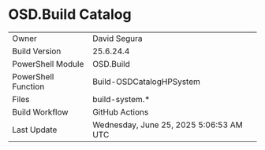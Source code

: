 ﻿# OSD.Build Catalog

| | |
|-|-|
| Owner | David Segura |
| Build Version | 25.6.24.4 |
| PowerShell Module | OSD.Build |
| PowerShell Function | Build-OSDCatalogHPSystem |
| Files | build-system.* |
| Build Workflow | GitHub Actions |
| Last Update | Wednesday, June 25, 2025 5:06:53 AM UTC |
